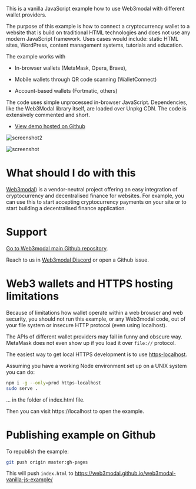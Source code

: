 This is a vanilla JavaScript example how to use Web3modal with different wallet providers.

The purpose of this example is how to connect a cryptocurrency wallet
to a website that is build on traditional HTML technologies and does not
use any modern JavaScript framework. Uses cases would include:
static HTML sites, WordPress, content management systems,
tutorials and education.

The example works with

- In-browser wallets (MetaMask, Opera, Brave),

- Mobile wallets through QR code scanning (WalletConnect)

- Account-based wallets (Fortmatic, others)

The code uses simple unprocessed in-browser JavaScript.
Dependencies, like the Web3Modal library itself,
are loaded over Unpkg CDN. The code is extensively
commented and short.

- [View demo hosted on Github](https://web3modal.github.io/web3modal-vanilla-js-example/)

![screenshot2](https://cdn.glitch.com/31f9d406-dee1-42b7-b317-b53849e31a57%2Fscreenshot.png?v=1607527151622)

![screenshot](https://cdn.glitch.com/31f9d406-dee1-42b7-b317-b53849e31a57%2Fscreenshot2.png?v=1607527153320)

# What should I do with this

[Web3modal](https://github.com/web3modal/web3modal)) is a vendor-neutral project
offering an easy integration of cryptocurrency and
decentralised finance for websites. For example, you can use this to start
accepting cryptocurrency payments on your site or to start
building a decentralised finance application.

# Support

[Go to Web3modal main Github repository](https://github.com/web3modal/web3modal).

Reach to us in [Web3modal Discord](https://discordapp.com/invite/YGnSX9y) or open a Github issue.

# Web3 wallets and HTTPS hosting limitations

Because of limitations how wallet operate within a web browser
and web security,
you should not run this example, or any Web3modal code,
out of your file system or insecure HTTP protocol
(even using localhost).

The APIs of different wallet providers
may fail in funny and obscure way.
MetaMask does not even show up if you load it over `file://`
protocol.

The easiest way to get local HTTPS development
is to use [https-localhost](https://github.com/daquinoaldo/https-localhost).

Assuming you have a working Node environment set up on a UNIX
system you can do:

```sh
npm i -g --only=prod https-localhost
sudo serve .
```

... in the folder of index.html file.

Then you can visit https://localhost to open the example.

# Publishing example on Github

To republish the example:

```sh
git push origin master:gh-pages
```

This will push `index.html` to https://web3modal.github.io/web3modal-vanilla-js-example/
